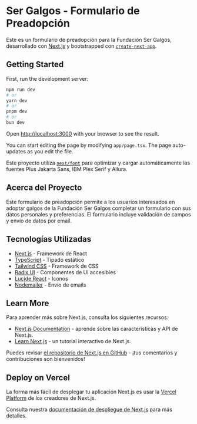 # Ser Galgos - Formulario de Preadopción

Este es un formulario de preadopción para la Fundación Ser Galgos, desarrollado con [Next.js](https://nextjs.org) y bootstrapped con [`create-next-app`](https://nextjs.org/docs/app/api-reference/cli/create-next-app).

## Getting Started

First, run the development server:

```bash
npm run dev
# or
yarn dev
# or
pnpm dev
# or
bun dev
```

Open [http://localhost:3000](http://localhost:3000) with your browser to see the result.

You can start editing the page by modifying `app/page.tsx`. The page auto-updates as you edit the file.

Este proyecto utiliza [`next/font`](https://nextjs.org/docs/app/building-your-application/optimizing/fonts) para optimizar y cargar automáticamente las fuentes Plus Jakarta Sans, IBM Plex Serif y Allura.

## Acerca del Proyecto

Este formulario de preadopción permite a los usuarios interesados en adoptar galgos de la Fundación Ser Galgos completar un formulario con sus datos personales y preferencias. El formulario incluye validación de campos y envío de datos por email.

## Tecnologías Utilizadas

- [Next.js](https://nextjs.org) - Framework de React
- [TypeScript](https://www.typescriptlang.org/) - Tipado estático
- [Tailwind CSS](https://tailwindcss.com/) - Framework de CSS
- [Radix UI](https://www.radix-ui.com/) - Componentes de UI accesibles
- [Lucide React](https://lucide.dev/) - Iconos
- [Nodemailer](https://nodemailer.com/) - Envío de emails

## Learn More

Para aprender más sobre Next.js, consulta los siguientes recursos:

- [Next.js Documentation](https://nextjs.org/docs) - aprende sobre las características y API de Next.js.
- [Learn Next.js](https://nextjs.org/learn) - un tutorial interactivo de Next.js.

Puedes revisar [el repositorio de Next.js en GitHub](https://github.com/vercel/next.js) - ¡tus comentarios y contribuciones son bienvenidos!

## Deploy on Vercel

La forma más fácil de desplegar tu aplicación Next.js es usar la [Vercel Platform](https://vercel.com/new?utm_medium=default-template&filter=next.js&utm_source=create-next-app&utm_campaign=create-next-app-readme) de los creadores de Next.js.

Consulta nuestra [documentación de despliegue de Next.js](https://nextjs.org/docs/app/building-your-application/deploying) para más detalles.
